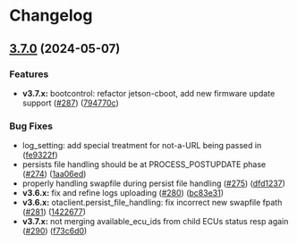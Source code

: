 # Changelog

## [3.7.0](https://github.com/Bodong-Yang/ota-client/compare/3.6.1...v3.7.0) (2024-05-07)


### Features

* **v3.7.x:** bootcontrol: refactor jetson-cboot, add new firmware update support ([#287](https://github.com/Bodong-Yang/ota-client/issues/287)) ([794770c](https://github.com/Bodong-Yang/ota-client/commit/794770c63114aca316813c663bdacd4783cbc60f))


### Bug Fixes

* log_setting: add special treatment for not-a-URL being passed in ([fe9322f](https://github.com/Bodong-Yang/ota-client/commit/fe9322f89357ebb08ba8fa5e9ac62a0f111b0075))
* persists file handling should be at PROCESS_POSTUPDATE phase ([#274](https://github.com/Bodong-Yang/ota-client/issues/274)) ([1aa06ed](https://github.com/Bodong-Yang/ota-client/commit/1aa06ed602787d74ba8b587aa7a3ec42188421d7))
* properly handling swapfile during persist file handling ([#275](https://github.com/Bodong-Yang/ota-client/issues/275)) ([dfd1237](https://github.com/Bodong-Yang/ota-client/commit/dfd12378d94afd59e15a951e4caf20c8e4e77f99))
* **v3.6.x:** fix and refine logs uploading ([#280](https://github.com/Bodong-Yang/ota-client/issues/280)) ([bc83e31](https://github.com/Bodong-Yang/ota-client/commit/bc83e31518635acdd087890e7d33d60c44c449e5))
* **v3.6.x:** otaclient.persist_file_handling: fix incorrect new swapfile fpath ([#281](https://github.com/Bodong-Yang/ota-client/issues/281)) ([1422677](https://github.com/Bodong-Yang/ota-client/commit/14226773f895521245e8e96605cf1b83aac02274))
* **v3.7.x:** not merging available_ecu_ids from child ECUs status resp again ([#290](https://github.com/Bodong-Yang/ota-client/issues/290)) ([f73c6d0](https://github.com/Bodong-Yang/ota-client/commit/f73c6d0102e5098a6f07aacfa975fa9785ab28fe))
